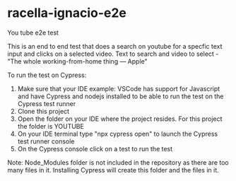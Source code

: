 # racella-ignacio-e2e
You tube e2e test

This is an end to end test that does a search on youtube for a specfic text input and clicks on a selected video. Text to search and video to select - "The whole working-from-home thing — Apple"


To run the test on Cypress:

1. Make sure that your IDE example: VSCode has support for Javascript and have Cypress and nodejs installed to be able to run the test on the Cypress test runner
2. Clone this project
3. Open the folder on your IDE where the project resides. For this project the folder is YOUTUBE
4. On your IDE terminal type "npx cypress open" to launch the Cypress test runner console
5. On the Cypress console click on a test to run the test

Note: Node_Modules folder is not included in the repository as there are too many files in it. Installing Cypress will create this folder and the files in it.
